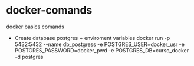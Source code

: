 # docker-comands
docker basics comands

- Create database postgres + enviroment variables
docker run -p 5432:5432 --name db_postgress -e POSTGRES_USER=docker_usr -e POSTGRES_PASSWORD=docker_pwd -e POSTGRES_DB=curso_docker  -d postgres
